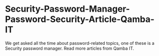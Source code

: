 # Security-Password-Manager-Password-Security-Article-Qamba-IT
We get asked all the time about password-related topics, one of these is a Security password manager.  Read more articles from Qamba IT. 
